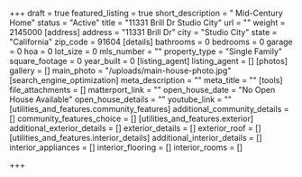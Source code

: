 +++
draft = true
featured_listing = true
short_description = " Mid-Century Home"
status = "Active"
title = "11331 Brill Dr Studio City"
url = ""
weight = 2145000
[address]
address = "11331 Brill Dr"
city = "Studio City"
state = "California"
zip_code = 91604
[details]
bathrooms = 0
bedrooms = 0
garage = 0
hoa = 0
lot_size = 0
mls_number = ""
property_type = "Single Family"
square_footage = 0
year_built = 0
[listing_agent]
listing_agent = []
[photos]
gallery = []
main_photo = "/uploads/main-house-photo.jpg"
[search_engine_optimization]
meta_description = ""
meta_title = ""
[tools]
file_attachments = []
matterport_link = ""
open_house_date = "No Open House Available"
open_house_details = ""
youtube_link = ""
[utilities_and_features.community_features]
additional_community_details = []
community_features_choice = []
[utilities_and_features.exterior]
additional_exterior_details = []
exterior_details = []
exterior_roof = []
[utilities_and_features.interior_details]
additional_interior_details = []
interior_appliances = []
interior_flooring = []
interior_rooms = []

+++

